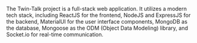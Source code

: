 The Twin-Talk project is a full-stack web application. It utilizes a modern tech stack, including ReactJS for the frontend, NodeJS and ExpressJS for the backend, MaterialUI for the user interface components, MongoDB as the database, Mongoose as the ODM (Object Data Modeling) library, and Socket.io for real-time communication.
